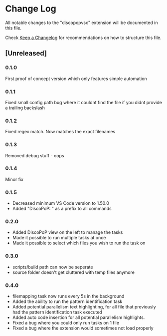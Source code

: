 # Change Log

All notable changes to the "discopopvsc" extension will be documented in this file.

Check [Keep a Changelog](http://keepachangelog.com/) for recommendations on how to structure this file.

## [Unreleased]

### 0.1.0
First proof of concept version which only features simple automation

### 0.1.1
Fixed small config path bug where it couldnt find the file if you didnt provide a trailing backslash

### 0.1.2
Fixed regex match. Now matches the exact filenames

### 0.1.3
Removed debug stuff - oops

### 0.1.4
Minor fix

### 0.1.5
- Decreased minimum VS Code version to 1.50.0
- Added "DiscoPoP: " as a prefix to all commands

### 0.2.0
- Added DiscoPoP view on the left to manage the tasks
- Made it possible to run multiple tasks at once
- Made it possible to select which files you wish to run the task on


### 0.3.0
- scripts/build path can now be seperate
- source folder doesn't get cluttered with temp files anymore

### 0.4.0
- filemapping task now runs every 5s in the background
- Added the ability to run the pattern identification task
- Added potential parallelism text highlighting, for all file that previously had the pattern identification task executed
- Added auto code insertion for all potential parallelism highlights.
- Fixed a bug where you could only run tasks on 1 file
- Fixed a bug where the extension would sometimes not load properly